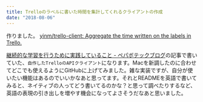 ```yaml
---
title: Trelloのラベルに書いた時間を集計してくれるクライアントの作成
date: "2018-08-06"
---
```


作りました。 [yinm/trello-client: Aggregate the time written on the labels in Trello.](https://github.com/yinm/trello-client)

[継続的な学習を行うために実践していること - ペパボテックブログ](https://tech.pepabo.com/2018/07/13/methods-of-sustainable-learning/)の記事で書いていた、`自作したTrelloのAPIクライアント`になります。Macを新調したのに合わせてどこでも使えるようにGitHubに上げてみました。雑な実装ですが、自分が使いたい機能はあるのでいいかなあと思ってます。それとREADMEを英語で書いてみると、ネイティブの人ってどう書いてるのかな？と思って調べたりするなど、英語の表現の引き出しを増やす機会になってよさそうだなあと思いました。
